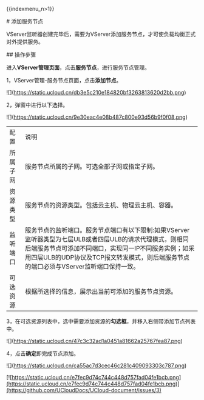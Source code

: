 {{indexmenu_n>1}}

\# 添加服务节点

VServer监听器创建完毕后，需要为VServer添加服务节点，才可使负载均衡正式对外提供服务。

\#\# 操作步骤

进入**VServer管理页面**，点击**服务节点**，进行服务节点管理。

1，VServer管理-服务节点页面，点击**添加节点**。

\!\[\](<https://static.ucloud.cn/db3e5c210e184820bf3263813620d2bb.png>)

2，弹窗中进行以下选择。

\!\[\](<https://static.ucloud.cn/9e30eac4e08b487c800e93d56b9f0f08.png>)

|      |                                                                                                                                               |
| ---- | --------------------------------------------------------------------------------------------------------------------------------------------- |
| 配置   | 说明                                                                                                                                            |
| 所属子网 | 服务节点所属的子网。可选全部子网或指定子网。                                                                                                                        |
| 资源类型 | 服务节点的资源类型。包括云主机、物理云主机、容器。                                                                                                                     |
| 监听端口 | 服务节点的监听端口。服务节点端口有以下限制:如果VServer监听器类型为七层ULB或者四层ULB的请求代理模式，则相同后端服务节点可添加不同端口，实现同一IP不同服务实例；如采用四层ULB的UDP协议及TCP报文转发模式，则后端服务节点的端口必须与VServer监听端口保持一致。 |
| 可选资源 | 根据所选择的信息，展示出当前可添加的服务节点资源。                                                                                                                     |

3，在可选资源列表中，选中需要添加资源的**勾选框**，并移入右侧带添加节点列表中。

\!\[\](<https://static.ucloud.cn/47c3c32ad1a0451a81662a25767fea87.png>)

4，点击**确定**即完成节点添加。

\!\[\](<https://static.ucloud.cn/ca55ac7d3cec46c281c409093303c787.png>)

[![https://static.ucloud.cn/e7fec9d74c744c448d757fad04fe1bcb.png](https://static.ucloud.cn/e7fec9d74c744c448d757fad04fe1bcb.png)](https://github.com/UCloudDocs/UCloud-document/issues/3)
